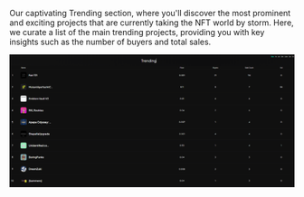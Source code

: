 Our captivating Trending section, where you'll discover the most prominent and exciting projects that are currently taking the NFT world by storm. Here, we curate a list of the main trending projects, providing you with key insights such as the number of buyers and total sales.

![Intel_ explore_trending](./pictures/explore_trending.png)